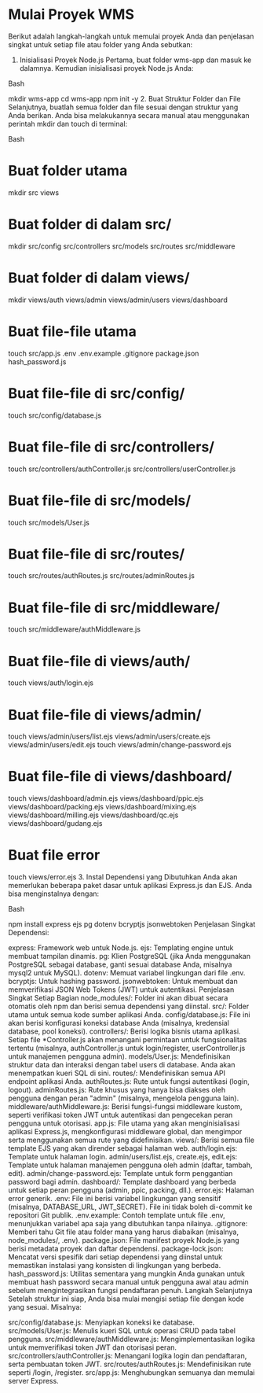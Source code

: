 # Mulai Proyek WMS
Berikut adalah langkah-langkah untuk memulai proyek Anda dan penjelasan singkat untuk setiap file atau folder yang Anda sebutkan:

1. Inisialisasi Proyek Node.js
Pertama, buat folder wms-app dan masuk ke dalamnya. Kemudian inisialisasi proyek Node.js Anda:

Bash

mkdir wms-app
cd wms-app
npm init -y
2. Buat Struktur Folder dan File
Selanjutnya, buatlah semua folder dan file sesuai dengan struktur yang Anda berikan. Anda bisa melakukannya secara manual atau menggunakan perintah mkdir dan touch di terminal:

Bash

# Buat folder utama
mkdir src views

# Buat folder di dalam src/
mkdir src/config src/controllers src/models src/routes src/middleware

# Buat folder di dalam views/
mkdir views/auth views/admin views/admin/users views/dashboard

# Buat file-file utama
touch src/app.js .env .env.example .gitignore package.json hash_password.js

# Buat file-file di src/config/
touch src/config/database.js

# Buat file-file di src/controllers/
touch src/controllers/authController.js src/controllers/userController.js

# Buat file-file di src/models/
touch src/models/User.js

# Buat file-file di src/routes/
touch src/routes/authRoutes.js src/routes/adminRoutes.js

# Buat file-file di src/middleware/
touch src/middleware/authMiddleware.js

# Buat file-file di views/auth/
touch views/auth/login.ejs

# Buat file-file di views/admin/
touch views/admin/users/list.ejs views/admin/users/create.ejs views/admin/users/edit.ejs
touch views/admin/change-password.ejs

# Buat file-file di views/dashboard/
touch views/dashboard/admin.ejs views/dashboard/ppic.ejs views/dashboard/packing.ejs views/dashboard/mixing.ejs views/dashboard/milling.ejs views/dashboard/qc.ejs views/dashboard/gudang.ejs

# Buat file error
touch views/error.ejs
3. Instal Dependensi yang Dibutuhkan
Anda akan memerlukan beberapa paket dasar untuk aplikasi Express.js dan EJS. Anda bisa menginstalnya dengan:

Bash

npm install express ejs pg dotenv bcryptjs jsonwebtoken
Penjelasan Singkat Dependensi:

express: Framework web untuk Node.js.
ejs: Templating engine untuk membuat tampilan dinamis.
pg: Klien PostgreSQL (jika Anda menggunakan PostgreSQL sebagai database, ganti sesuai database Anda, misalnya mysql2 untuk MySQL).
dotenv: Memuat variabel lingkungan dari file .env.
bcryptjs: Untuk hashing password.
jsonwebtoken: Untuk membuat dan memverifikasi JSON Web Tokens (JWT) untuk autentikasi.
Penjelasan Singkat Setiap Bagian
node_modules/: Folder ini akan dibuat secara otomatis oleh npm dan berisi semua dependensi yang diinstal.
src/: Folder utama untuk semua kode sumber aplikasi Anda.
config/database.js: File ini akan berisi konfigurasi koneksi database Anda (misalnya, kredensial database, pool koneksi).
controllers/: Berisi logika bisnis utama aplikasi. Setiap file *Controller.js akan menangani permintaan untuk fungsionalitas tertentu (misalnya, authController.js untuk login/register, userController.js untuk manajemen pengguna admin).
models/User.js: Mendefinisikan struktur data dan interaksi dengan tabel users di database. Anda akan menempatkan kueri SQL di sini.
routes/: Mendefinisikan semua API endpoint aplikasi Anda.
authRoutes.js: Rute untuk fungsi autentikasi (login, logout).
adminRoutes.js: Rute khusus yang hanya bisa diakses oleh pengguna dengan peran "admin" (misalnya, mengelola pengguna lain).
middleware/authMiddleware.js: Berisi fungsi-fungsi middleware kustom, seperti verifikasi token JWT untuk autentikasi dan pengecekan peran pengguna untuk otorisasi.
app.js: File utama yang akan menginisialisasi aplikasi Express.js, mengkonfigurasi middleware global, dan mengimpor serta menggunakan semua rute yang didefinisikan.
views/: Berisi semua file template EJS yang akan dirender sebagai halaman web.
auth/login.ejs: Template untuk halaman login.
admin/users/list.ejs, create.ejs, edit.ejs: Template untuk halaman manajemen pengguna oleh admin (daftar, tambah, edit).
admin/change-password.ejs: Template untuk form penggantian password bagi admin.
dashboard/: Template dashboard yang berbeda untuk setiap peran pengguna (admin, ppic, packing, dll.).
error.ejs: Halaman error generik.
.env: File ini berisi variabel lingkungan yang sensitif (misalnya, DATABASE_URL, JWT_SECRET). File ini tidak boleh di-commit ke repositori Git publik.
.env.example: Contoh template untuk file .env, menunjukkan variabel apa saja yang dibutuhkan tanpa nilainya.
.gitignore: Memberi tahu Git file atau folder mana yang harus diabaikan (misalnya, node_modules/, .env).
package.json: File manifest proyek Node.js yang berisi metadata proyek dan daftar dependensi.
package-lock.json: Mencatat versi spesifik dari setiap dependensi yang diinstal untuk memastikan instalasi yang konsisten di lingkungan yang berbeda.
hash_password.js: Utilitas sementara yang mungkin Anda gunakan untuk membuat hash password secara manual untuk pengguna awal atau admin sebelum mengintegrasikan fungsi pendaftaran penuh.
Langkah Selanjutnya
Setelah struktur ini siap, Anda bisa mulai mengisi setiap file dengan kode yang sesuai. Misalnya:

src/config/database.js: Menyiapkan koneksi ke database.
src/models/User.js: Menulis kueri SQL untuk operasi CRUD pada tabel pengguna.
src/middleware/authMiddleware.js: Mengimplementasikan logika untuk memverifikasi token JWT dan otorisasi peran.
src/controllers/authController.js: Menangani logika login dan pendaftaran, serta pembuatan token JWT.
src/routes/authRoutes.js: Mendefinisikan rute seperti /login, /register.
src/app.js: Menghubungkan semuanya dan memulai server Express.

